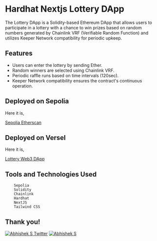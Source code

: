 # Hardhat Nextjs Lottery DApp

The Lottery DApp is a Solidity-based Ethereum DApp that allows users to participate in a lottery with a chance to win prizes based on random numbers generated by Chainlink VRF (Verifiable Random Function) and utilizes Keeper Network compatibility for periodic upkeep.

## Features

- Users can enter the lottery by sending Ether.
- Random winners are selected using Chainlink VRF.
- Periodic raffle runs based on time intervals (120sec).
- Keeper Network compatibility ensures the contract's continuous operation.

## Deployed on Sepolia
Here it is,

[Sepolia Etherscan](https://sepolia.etherscan.io/address/0x66945f9f1dfab74599ae39e6dd681ada5dc3893a)

## Deployed on Versel
Here it is, 

[Lottery Web3 DApp](https://raffle-dapp-hardhat-nextjs.vercel.app/)

## Tools and Technologies Used
```
    Sepolia
    Solidity
    Chainlink
    Hardhat
    NextJS
    Tailwind CSS
```


## Thank you!

[![Abhishek S Twitter](https://img.shields.io/badge/Twitter-1DA1F2?style=for-the-badge&logo=twitter&logoColor=white)](https://twitter.com/Abverse_)
[![Abhishek S](https://img.shields.io/badge/LinkedIn-0077B5?style=for-the-badge&logo=linkedin&logoColor=white)](https://www.linkedin.com/in/abhishek-s-ckm)